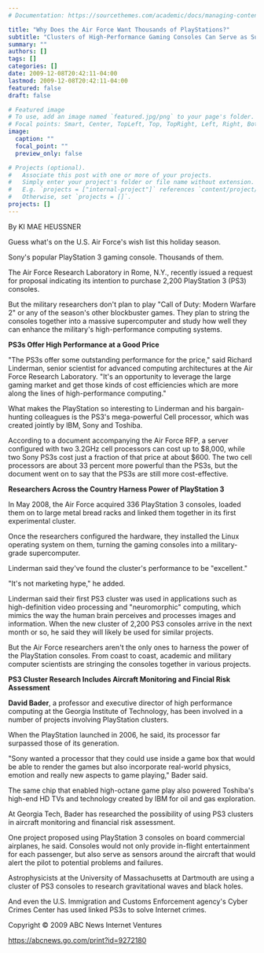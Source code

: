 ```yaml
---
# Documentation: https://sourcethemes.com/academic/docs/managing-content/

title: "Why Does the Air Force Want Thousands of PlayStations?"
subtitle: "Clusters of High-Performance Gaming Consoles Can Serve as Supercomputers"
summary: ""
authors: []
tags: []
categories: []
date: 2009-12-08T20:42:11-04:00
lastmod: 2009-12-08T20:42:11-04:00
featured: false
draft: false

# Featured image
# To use, add an image named `featured.jpg/png` to your page's folder.
# Focal points: Smart, Center, TopLeft, Top, TopRight, Left, Right, BottomLeft, Bottom, BottomRight.
image:
  caption: ""
  focal_point: ""
  preview_only: false

# Projects (optional).
#   Associate this post with one or more of your projects.
#   Simply enter your project's folder or file name without extension.
#   E.g. `projects = ["internal-project"]` references `content/project/deep-learning/index.md`.
#   Otherwise, set `projects = []`.
projects: []
---
```


By KI MAE HEUSSNER

Guess what's on the U.S. Air Force's wish list this holiday season.

Sony's popular PlayStation 3 gaming console. Thousands of them.

The Air Force Research Laboratory in Rome, N.Y., recently issued a request for proposal indicating its
intention to purchase 2,200 PlayStation 3 (PS3) consoles.

But the military researchers don't plan to play "Call of Duty: Modern Warfare 2" or any of the season's
other blockbuster games. They plan to string the consoles together into a massive supercomputer and
study how well they can enhance the military's high-performance computing systems.

**PS3s Offer High Performance at a Good Price**

"The PS3s offer some outstanding performance for the price," said Richard Linderman, senior scientist
for advanced computing architectures at the Air Force Research Laboratory. "It's an opportunity to
leverage the large gaming market and get those kinds of cost efficiencies which are more along the lines
of high-performance computing."

What makes the PlayStation so interesting to Linderman and his bargain-hunting colleagues is the PS3's
mega-powerful Cell processor, which was created jointly by IBM, Sony and Toshiba.

According to a document accompanying the Air Force RFP, a server configured with two 3.2GHz cell
processors can cost up to $8,000, while two Sony PS3s cost just a fraction of that price at about $600.
The two cell processors are about 33 percent more powerful than the PS3s, but the document went on to
say that the PS3s are still more cost-effective.

**Researchers Across the Country Harness Power of PlayStation 3**

In May 2008, the Air Force acquired 336 PlayStation 3 consoles, loaded them on to large metal bread
racks and linked them together in its first experimental cluster.

Once the researchers configured the hardware, they installed the Linux operating system on them,
turning the gaming consoles into a military-grade supercomputer.

Linderman said they've found the cluster's performance to be "excellent."

"It's not marketing hype," he added.

Linderman said their first PS3 cluster was used in applications such as high-definition video processing
and "neuromorphic" computing, which mimics the way the human brain perceives and processes images
and information. When the new cluster of 2,200 PS3 consoles arrive in the next month or so, he said
they will likely be used for similar projects.

But the Air Force researchers aren't the only ones to harness the power of the PlayStation consoles.
From coast to coast, academic and military computer scientists are stringing the consoles together in
various projects.

**PS3 Cluster Research Includes Aircraft Monitoring and Fincial Risk Assessment**

**David Bader**, a professor and executive director of high performance computing at the Georgia Institute
of Technology, has been involved in a number of projects involving PlayStation clusters.

When the PlayStation launched in 2006, he said, its processor far surpassed those of its generation.

"Sony wanted a processor that they could use inside a game box that would be able to render the games
but also incorporate real-world physics, emotion and really new aspects to game playing," Bader said.

The same chip that enabled high-octane game play also powered Toshiba's high-end HD TVs and
technology created by IBM for oil and gas exploration.

At Georgia Tech, Bader has researched the possibility of using PS3 clusters in aircraft monitoring and
financial risk assessment.

One project proposed using PlayStation 3 consoles on board commercial airplanes, he said. Consoles
would not only provide in-flight entertainment for each passenger, but also serve as sensors around the
aircraft that would alert the pilot to potential problems and failures.

Astrophysicists at the University of Massachusetts at Dartmouth are using a cluster of PS3 consoles to
research gravitational waves and black holes.

And even the U.S. Immigration and Customs Enforcement agency's Cyber Crimes Center has used
linked PS3s to solve Internet crimes.

Copyright © 2009 ABC News Internet Ventures

https://abcnews.go.com/print?id=9272180